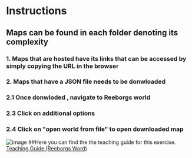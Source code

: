 
# Instructions

## Maps can be found in each folder denoting its complexity


### 1. Maps that are hosted have its links that can be accessed by simply copying the URL in the browser

### 2. Maps that  have a JSON file needs to be donwloaded

### 2.1 Once donwloded , navigate to Reeborgs world 

### 2.3 Click on additional options

### 2.4 Click on "open world from file" to open downloaded map
![image](https://github.com/user-attachments/assets/e9b310fd-89f5-44c9-8e91-4c7c8d77c82f)
##Here you can find the the teaching guide for this exercise.
[Teaching Guide (Reeborgs Word)](https://docs.google.com/document/d/1bNny9Nn4cDUDECFXTLgpU1O3SdILSHuRmSEg4Wui-qc/edit)
